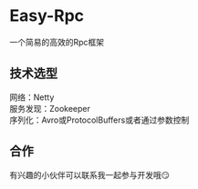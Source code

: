 # Easy-Rpc
一个简易的高效的Rpc框架

技术选型
------
网络：Netty  
服务发现：Zookeeper  
序列化：Avro或ProtocolBuffers或者通过参数控制

合作
----
有兴趣的小伙伴可以联系我一起参与开发哦:smirk: